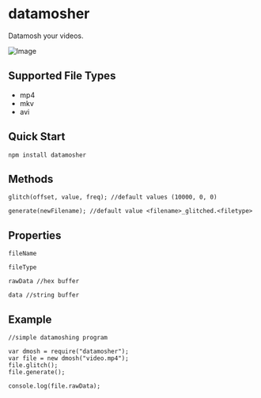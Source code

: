 # datamosher
Datamosh your videos.

![Image](http://i.imgur.com/gQ100W5.jpg)

## Supported File Types

* mp4
* mkv
* avi

## Quick Start

    npm install datamosher

## Methods

    glitch(offset, value, freq); //default values (10000, 0, 0)
    
    generate(newFilename); //default value <filename>_glitched.<filetype>

## Properties

    fileName
    
	fileType
    
	rawData //hex buffer
    
	data //string buffer

## Example
    
    //simple datamoshing program
    
    var dmosh = require("datamosher");
    var file = new dmosh("video.mp4");
    file.glitch();
    file.generate();
    
    console.log(file.rawData);
